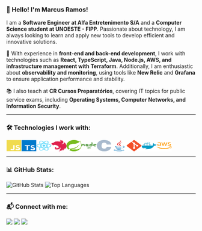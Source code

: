 ### 👋 Hello! I'm Marcus Ramos!

I am a **Software Engineer at Alfa Entretenimento S/A** and a **Computer Science student at UNOESTE - FIPP**. Passionate about technology, I am always looking to learn and apply new tools to develop efficient and innovative solutions.

🚀 With experience in **front-end and back-end development**, I work with technologies such as **React, TypeScript, Java, Node.js, AWS, and infrastructure management with Terraform**. Additionally, I am enthusiastic about **observability and monitoring**, using tools like **New Relic** and **Grafana** to ensure application performance and stability.

📚 I also teach at **CR Cursos Preparatórios**, covering IT topics for public service exams, including **Operating Systems, Computer Networks, and Information Security**.

---

### 🛠️ Technologies I work with:
<div style="display: flex; flex-wrap: wrap;">
  <img align="center" alt="Marcus-Js" height="30" width="40" src="https://raw.githubusercontent.com/devicons/devicon/master/icons/javascript/javascript-plain.svg">
  <img align="center" alt="Marcus-Ts" height="30" width="40" src="https://raw.githubusercontent.com/devicons/devicon/master/icons/typescript/typescript-plain.svg">
  <img align="center" alt="Marcus-React" height="30" width="40" src="https://raw.githubusercontent.com/devicons/devicon/master/icons/react/react-original.svg">
  <img align="center" alt="Marcus-nestjs" height="30" width="40" src="https://raw.githubusercontent.com/devicons/devicon/master/icons/nestjs/nestjs-original.svg">
  <img align="center" alt="Marcus-Spring" height="30" width="40" src="https://github.com/devicons/devicon/blob/master/icons/spring/spring-original.svg">
  <img align="center" alt="Marcus-Node" height="30" width="40" src="https://github.com/devicons/devicon/blob/master/icons/nodejs/nodejs-plain-wordmark.svg">
  <img align="center" alt="Marcus-C" height="30" width="40" src="https://raw.githubusercontent.com/devicons/devicon/master/icons/c/c-original.svg">
  <img align="center" alt="Marcus-Java" height="30" width="40" src="https://github.com/devicons/devicon/blob/master/icons/java/java-original.svg">
  <img align="center" alt="Marcus-Git" height="30" width="40" src="https://raw.githubusercontent.com/devicons/devicon/master/icons/git/git-plain.svg">
  <img align="center" alt="Marcus-Docker" height="30" width="40" src="https://raw.githubusercontent.com/devicons/devicon/master/icons/docker/docker-plain.svg">
  <img align="center" alt="Marcus-AWS" height="30" width="40" src="https://github.com/devicons/devicon/blob/master/icons/amazonwebservices/amazonwebservices-plain-wordmark.svg">
</div>

---

### 📊 GitHub Stats:
![GitHub Stats](https://github-readme-stats.vercel.app/api?username=marcusvramos&show_icons=true&theme=vision-friendly-dark&hide_border=true&include_all_commits=true&count_private=true)
![Top Languages](https://github-readme-stats.vercel.app/api/top-langs/?username=marcusvramos&layout=compact&theme=vision-friendly-dark&hide_border=true)

---

### 📬 Connect with me:

<div>
  <a href="https://instagram.com/marcus_vramos" target="_blank"><img src="https://img.shields.io/badge/-Instagram-%23E4405F?style=for-the-badge&logo=instagram&logoColor=white" target="_blank"></a>
  <a href="mailto:marcusramos651@gmail.com"><img src="https://img.shields.io/badge/-Gmail-%23333?style=for-the-badge&logo=gmail&logoColor=white" target="_blank"></a>
  <a href="https://www.linkedin.com/in/marcus-vinicius-ramos" target="_blank"><img src="https://img.shields.io/badge/-LinkedIn-%230077B5?style=for-the-badge&logo=linkedin&logoColor=white" target="_blank"></a>
</div>
